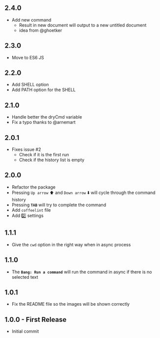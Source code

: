 ## 2.4.0
* Add new command
    * Result in new document will output to a new untitled document
    * idea from @ghoetker

## 2.3.0
* Move to ES6 JS

## 2.2.0
* Add SHELL option
* Add PATH option for the SHELL


## 2.1.0
* Handle better the dryCmd variable
* Fix a typo thanks to @arnemart

## 2.0.1
* Fixes issue #2
	* Check if it is the first run
	* Check if the history list is empty

## 2.0.0
* Refactor the package
* Pressing `Up arrow` :arrow_up: and `Down arrow` :arrow_down: will cycle through the command history
* Pressing **`TAB`** will try to complete the command
* Add `coffeelint` file
* Add :two: settings

## 1.1.1
* Give the `cwd` option in the right way when in async process

## 1.1.0
* The **`Bang: Run a command`** will run the command in async if there is no selected text

## 1.0.1
* Fix the README file so the images will be shown correctly

## 1.0.0 - First Release
* Initial commit
